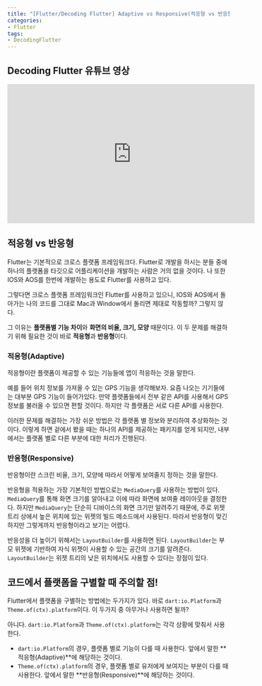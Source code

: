 ```yaml
---
title: "[Flutter/Decoding Flutter] Adaptive vs Responsive(적응형 vs 반응형)"
categories:
- Flutter
tags:
- DecodingFlutter
---
```


## Decoding Flutter 유튜브 영상

<iframe width="560" height="315" src="https://www.youtube.com/embed/HD5gYnspYzk?cc_load_policy=1" frameborder="0" allowfullscreen></iframe>

<br>

## 적응형 vs 반응형

Flutter는 기본적으로 크로스 플랫폼 프레임워크다. Flutter로 개발을 하시는 분들 중에 하나의 플랫폼을 타깃으로 어플리케이션을 개발하는 사람은 거의 없을 것이다. 나 또한 IOS와 AOS를 한번에 개발하는 용도로 Flutter를 사용하고 있다.

그렇다면 크로스 플랫폼 프레임워크인 Flutter를 사용하고 있으니, IOS와 AOS에서 돌아가는 나의 코드를 그대로 Mac과 Window에서 돌리면 제대로 작동할까? 그렇지 않다.

그 이유는 **플랫폼별 기능 차이**와 **화면의 비율, 크기, 모양** 때문이다. 이 두 문제를 해결하기 위해 필요한 것이 바로 **적응형**과 **반응형**이다.

### 적응형(Adaptive)

적응형이란 플랫폼이 제공할 수 있는 기능들에 앱이 적응하는 것을 말한다.

예를 들어 위치 정보를 가져올 수 있는 GPS 기능을 생각해보자. 요즘 나오는 기기들에는 대부분 GPS 기능이 들어가있다. 만약 플랫폼들에서 전부 같은 API를 사용해서 GPS 정보를 불러올 수 있으면 편할 것이다. 하지만 각 플랫폼은 서로 다른 API를 사용한다.

이러한 문제를 해결하는 가장 쉬운 방법은 각 플랫폼 별 정보와 분리하여 추상화하는 것이다. 이렇게 하면 겉에서 봤을 때는 하나의 API를 제공하는 패키지를 얻게 되지만, 내부에서는 플랫폼 별로 다른 부분에 대한 처리가 진행된다.

### 반응형(Responsive)

반응형이란 스크린 비율, 크기, 모양에 따라서 어떻게 보여줄지 정하는 것을 말한다.

반응형을 적용하는 가장 기본적인 방법으로는 `MediaQuery`를 사용하는 방법이 있다. `MediaQuery`를 통해 화면 크기를 알아내고 이에 따라 화면에 보여줄 레이아웃을 결정한다. 하지만 `MediaQuery`는 단순히 디바이스의 화면 크기만 알려주기 때문에, 주로 위젯 트리 상에서 높은 위치에 있는 위젯의 빌드 메소드에서 사용된다. 따라서 반응형이 맞긴 하지만 그렇게까지 반응형이라고 보기는 어렵다.

반응성을  더 높이기 위해서는  `LayoutBuilder`를 사용하면 된다. `LayoutBuilder`는 부모 위젯에 기반하여 자식 위젯이 사용할 수 있는 공간의 크기를 알려준다. `LayoutBuilder`는 위젯 트리의 낮은 위치에서도 사용할 수 있다는 장점이 있다.

## 코드에서 플랫폼을 구별할 때 주의할 점!

Flutter에서 플랫폼을 구별하는 방법에는 두가지가 있다. 바로 `dart:io.Platform`과 `Theme.of(ctx).platform`이다. 이 두가지 중 아무거나 사용하면 될까?

아니다. `dart:io.Platform`과 `Theme.of(ctx).platform`는 각각 상황에 맞춰서 사용한다.

* `dart:io.Platform`의 경우, 플랫폼 별로 기능이 다를 때 사용한다. 앞에서 말한 **적응형(Adaptive)**에 해당하는 것이다.
* `Theme.of(ctx).platform`의 경우, 플랫폼 별로 유저에게 보여지는 부분이 다를 때 사용한다. 앞에서 말한 **반응형(Responsive)**에 해당하는 것이다.
